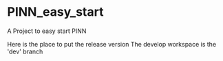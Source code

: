 # PINN_easy_start
A Project to easy start PINN

Here is the place to put the release version
The develop workspace is the 'dev' branch
